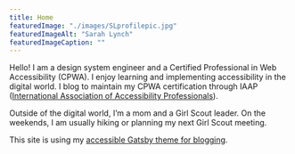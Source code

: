 ```yaml
---
title: Home
featuredImage: "./images/SLprofilepic.jpg"
featuredImageAlt: "Sarah Lynch"
featuredImageCaption: ""
---
```


Hello! I am a design system engineer and a Certified Professional in Web Accessibility (CPWA). I enjoy learning and implementing accessibility in the digital world. I blog to maintain my CPWA certification through IAAP ([International Association of Accessibility Professionals](https://www.accessibilityassociation.org/cpwacertification)).

Outside of the digital world, I’m a mom and a Girl Scout leader. On the weekends, I am usually hiking or planning my next Girl Scout meeting.

This site is using my [accessible Gatsby theme for blogging](https://github.com/slynch-a11y/gatsby-theme-a11y-blog).
